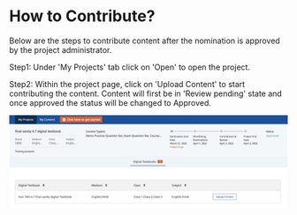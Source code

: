 # How to Contribute?

Below are the steps to contribute content after the nomination is approved by the project administrator.

Step1: Under 'My Projects' tab click on 'Open' to open the project.

Step2: Within the project page, click on 'Upload Content' to start contributing the content. Content will first be in 'Review pending' state and once approved the status will be changed to Approved.&#x20;

![](<../../../../../.gitbook/assets/Screen Shot 2022-03-22 at 10.07.26 PM.png>)

